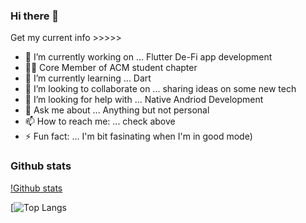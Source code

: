 ### Hi there 👋

Get my current info >>>>>
- 🔭 I’m currently working on ... Flutter De-Fi app development 
- ✍🏻 Core Member of ACM student chapter
- 🌱 I’m currently learning ... Dart 
- 👯 I’m looking to collaborate on ... sharing ideas on some new tech
- 🤔 I’m looking for help with ... Native Andriod Development
- 💬 Ask me about ... Anything but not personal
- 📫 How to reach me: ... check above
- ⚡ Fun fact: ... I'm bit fasinating when I'm in good mode)

### Github stats
[!Github stats](https://github-readme-stats.vercel.app/api?username=Beast-Sanjay&count_private=true&show_icons=true&theme=radical&&include_all_commits=true)


[![Top Langs](https://github-readme-stats.vercel.app/api/top-langs/?username=Beast-Sanjay&langs_count=7)


